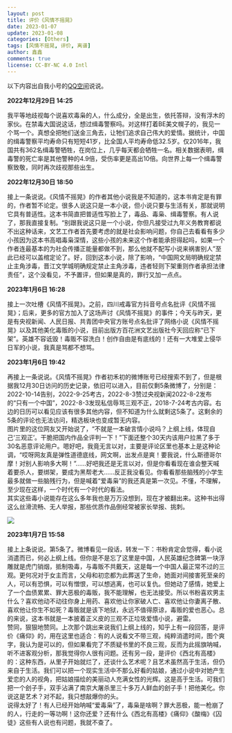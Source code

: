 ```yaml
---
layout: post
title: 评价《风情不摇晃》
date: 2023-01-07
update: 2023-01-08
categories: [Others]
tags: [风情不摇晃, 评价, 离谱]
author: 鑫鑫
comments: true
license: CC-BY-NC 4.0 Intl
---
```


以下内容出自我小号的[QQ空间](https://qzone.qq.com)说说。

**2022年12月29日 14:25**

我平等地歧视每个说喜欢毒枭的人，什么成分，全是出生，依托答辩，没有浮木的家伙。在禁毒大国说这话，想过缉毒警察吗。对这样打着BE美文幌子的，我见一个骂一个。真想全把牠们送金三角去，让牠们追求自己伟大的爱情。据统计，中国的缉毒警察平均寿命只有短短41岁，比全国人平均寿命低32.5岁。仅2016年，我国共有362名缉毒警牺牲，在岗位上，几乎每天都会牺牲一名。相关数据表明，缉毒警的死亡率是其他警种的4.9倍，受伤率更是高出10倍。向世界上每一个缉毒警察致敬，同时再次歧视那些出生。

**2022年12月30日 18:50**

接上一条说说。《风情不摇晃》的作者其他小说我是不知道的，这本书肯定是有罪的，作者暂不论定。很多人说这只是一本小说，但小说只要与生活有关，那就说明它具有普适性。这本书简直把普适性写脸上了，毒品、毒枭、缉毒警察。有人说了，那我直接复制。“别跟我说这只是一个小说，你但凡接受过九年义务教育都说不出这种话来，文艺工作者首先要考虑的就是社会影响问题，你自己去看看有多少小孩因为这本书高唱毒枭深情，这些小孩的未来这个作者能承担得起吗，如果一个作者连最基本的为社会传播正能量都做不到，那么他就不配写小说来祸害别人”至此已经可以盖棺定论了。好，回到这本小说，除了影响，“中国网文局明确规定禁止主角涉毒，晋江文学城明确规定禁止主角涉毒，违者轻则下架重则作者承担法律责任”，这个没看见，不予置评，但如果是真的，罪行又加一点点。

**2023年1月6日 16:28**

接上一次吐槽《风情不摇晃》。之前，四川戒毒官方抖音号点名批评《风情不摇晃》；后来，更多的官方加入了这场声讨《风情不摇晃》的事件；今天与昨天，更是有央视新闻、人民日报、共青团中央官方账号点名批评了网络小说《风情不摇晃》以及其他美化毒贩的小说，目前出版方百花洲文艺出版社今天回应称“已下架”。英雄不容诋毁！毒贩不容洗白！创作自由是有底线的！还有一大堆爱上侵华日军的小说，我真是骂都不想骂。

**2023年1月6日 19:42**

再接上一条说说。《风情不摇晃》作者初禾初的微博账号已经搜索不到了，但是根据我12月30日访问的历史记录，依旧可以进入，目前仅剩5条微博了，分别是：2022-10-14告别，2022-9-25考古，2022-8-3赞过央视新闻2022-8-2发布的“只有一个中国”，2022-8-3发现私信辱骂三观不正，2018-7-24考古内容。右边的日历可以看见应该有很多其他内容，但不知道为什么就剩这5条了。这剩余的5条的评论也无法访问，精选板块也变成暂无内容。  
图片里的这位网友又开始说了，“不就是一本破言情小说吗？上纲上线，体现自己‘三观正’。干脆把国内作品全评判一下！”下面还整个30天内该用户拉黑了多于30名恶意评论用户。嗯好吧，我竟无言以对，主要是评论区里也基本上是这种论调，“哎呀网友真是弹性道德底线，网文啊，出发点是爽！要我说，什么斯德哥尔摩！对别人影响多大啊！”……好吧我还是无言以对，但是你看看现在谁会整天喊着要杀人，要绑架，要成为黑帮老大……反正我没看见。你看看那些脑残的小学生最多就做一些脑残行为，但是喊着“爱毒枭”的我还真是第一次见。不懂，不理解，至少现在这样，一个时代有一个时代的看法。  
其实这些毒小说能存在这么多年我也是万万没想到，现在才被翻出来。这种书出得这么丝滑流畅、无人举报，那些优质作品倒经常被家长举报、挑刺。

![](https://s1.imagehub.cc/images/2023/01/07/b343e99b5879375388ca6e7b3600b8d6.jpeg)

**2023年1月7日 15:58**

接上上条说说。第5条了。微博看见一段话，转发一下：书粉肯定会觉得，看小说消遣而已，何必上纲上线。但你是不是忘了这里是中国，人民英雄纪念碑第一块浮雕就是虎门销烟，抵制吸毒，与毒贩不共戴天，这是每一个中国人最正常不过的三观。更何况对于女主而言，父母和初恋都为此葬送了生命，她面对间接害死至亲的人，可以有恐惧，可以有憎恨，可以想逃离，也可以复仇。但她动了感情，她爱上了一个血债累累、罪大恶极的毒贩，我不能理解，也无法接受。所以书粉喜欢男主什么？喜欢他动不动往你身上用药、喜欢他让你家破人亡、喜欢他让你妻离子散、喜欢他让你生不如死？毒贩就是该下地狱，永远不值得原谅，毒贩的爱也恶心。总的来说，这本书就是一本披着正义皮的三观不正垃圾爱情小说，避雷。  
赞同，狠狠地赞同。上次那个跳出来说我们上纲上线的，知乎上有一段回答，是评价《痛仰》的，用在这里也适合：有的人说看文不带三观，纯粹消遣时间，图个爽字，我认为是可以的，但如果看完了不质疑书里的不良三观，反而为此摇旗呐喊，听不进客观分析，那我觉得你人很有问题。还有另一段，是评价《西北有高楼》的：这种东西，从里子开始就烂了，还谈什么艺术呢？且艺术虽然高于生活，但仍来自于生活。我们可以把一个现实生活中不那么好看的姑娘，通过小说中对她产生爱恋的人的视角，把姑娘描绘的美丽动人充满女性的光辉。这是高于生活。可我们把一个刽子手，双手沾满了南京大屠杀里三十多万人鲜血的刽子手！把他美化。你说这是艺术？对不起，我只想敲爆你的头。  
说得太好了！有人已经开始呐喊“爱毒枭”了，毒枭是啥啊？罪大恶极，能一枪崩了的人，行走的一等功啊！这你还爱？还有什么《西北有高楼》《痛仰》《酸梅》《囚徒》这些有人说也有问题，我就不查了。
